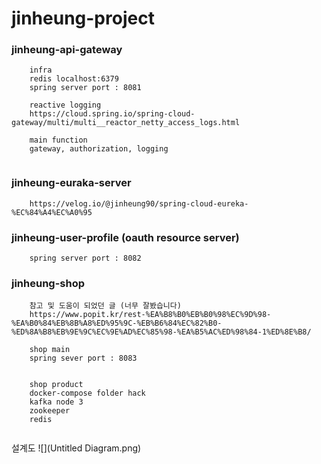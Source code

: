 # jinheung-project

### jinheung-api-gateway

```
    infra
    redis localhost:6379
    spring server port : 8081
    
    reactive logging
    https://cloud.spring.io/spring-cloud-gateway/multi/multi__reactor_netty_access_logs.html
     
    main function
    gateway, authorization, logging
     
```

### jinheung-euraka-server

```
    https://velog.io/@jinheung90/spring-cloud-eureka-%EC%84%A4%EC%A0%95
```

### jinheung-user-profile (oauth resource server)

```
    spring server port : 8082
```

### jinheung-shop

```
    참고 및 도움이 되었던 글 (너무 잘봤습니다)
    https://www.popit.kr/rest-%EA%B8%B0%EB%B0%98%EC%9D%98-%EA%B0%84%EB%8B%A8%ED%95%9C-%EB%B6%84%EC%82%B0-%ED%8A%B8%EB%9E%9C%EC%9E%AD%EC%85%98-%EA%B5%AC%ED%98%84-1%ED%8E%B8/
   
    shop main
    spring sever port : 8083
 
 
    shop product
    docker-compose folder hack 
    kafka node 3
    zookeeper 
    redis 
    

```
설계도
![](Untitled Diagram.png)